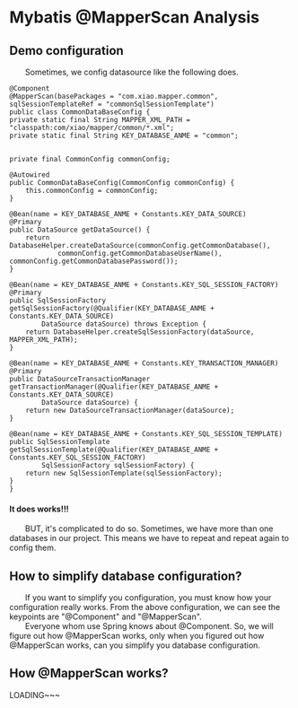 # Mybatis @MapperScan Analysis
## Demo configuration
&emsp;&emsp;Sometimes, we config datasource like the following does. 
<p>
	
	@Component
	@MapperScan(basePackages = "com.xiao.mapper.common", sqlSessionTemplateRef = "commonSqlSessionTemplate")
	public class CommonDataBaseConfig {
    private static final String MAPPER_XML_PATH = "classpath:com/xiao/mapper/common/*.xml";
    private static final String KEY_DATABASE_ANME = "common";


    private final CommonConfig commonConfig;

    @Autowired
    public CommonDataBaseConfig(CommonConfig commonConfig) {
        this.commonConfig = commonConfig;
    }

    @Bean(name = KEY_DATABASE_ANME + Constants.KEY_DATA_SOURCE)
    @Primary
    public DataSource getDataSource() {
        return DatabaseHelper.createDataSource(commonConfig.getCommonDatabase(),
                commonConfig.getCommonDatabaseUserName(), commonConfig.getCommonDatabasePassword());
    }

    @Bean(name = KEY_DATABASE_ANME + Constants.KEY_SQL_SESSION_FACTORY)
    @Primary
    public SqlSessionFactory getSqlSessionFactory(@Qualifier(KEY_DATABASE_ANME + Constants.KEY_DATA_SOURCE)
            DataSource dataSource) throws Exception {
        return DatabaseHelper.createSqlSessionFactory(dataSource, MAPPER_XML_PATH);
    }

    @Bean(name = KEY_DATABASE_ANME + Constants.KEY_TRANSACTION_MANAGER)
    @Primary
    public DataSourceTransactionManager getTransactionManager(@Qualifier(KEY_DATABASE_ANME + Constants.KEY_DATA_SOURCE)
            DataSource dataSource) {
        return new DataSourceTransactionManager(dataSource);
    }

    @Bean(name = KEY_DATABASE_ANME + Constants.KEY_SQL_SESSION_TEMPLATE)
    public SqlSessionTemplate getSqlSessionTemplate(@Qualifier(KEY_DATABASE_ANME + Constants.KEY_SQL_SESSION_FACTORY)
            SqlSessionFactory sqlSessionFactory) {
        return new SqlSessionTemplate(sqlSessionFactory);
    }
	}

</p>

#### It does works!!! 
&emsp;&emsp;BUT, it's complicated to do so. Sometimes, we have more than one databases in our project. This means we have to repeat and repeat again to config them.
## How to simplify database configuration?
&emsp;&emsp;If you want to simplify you configuration, you must know how your configuration really works. From the above configuration, we can see the keypoints are "@Component" and "@MapperScan".
<br> &emsp;&emsp;Everyone whom use Spring knows about @Component. So, we will figure out how @MapperScan works, only when you figured out how @MapperScan works, can you simplify you database configuration.
## How @MapperScan works?
LOADING~~~